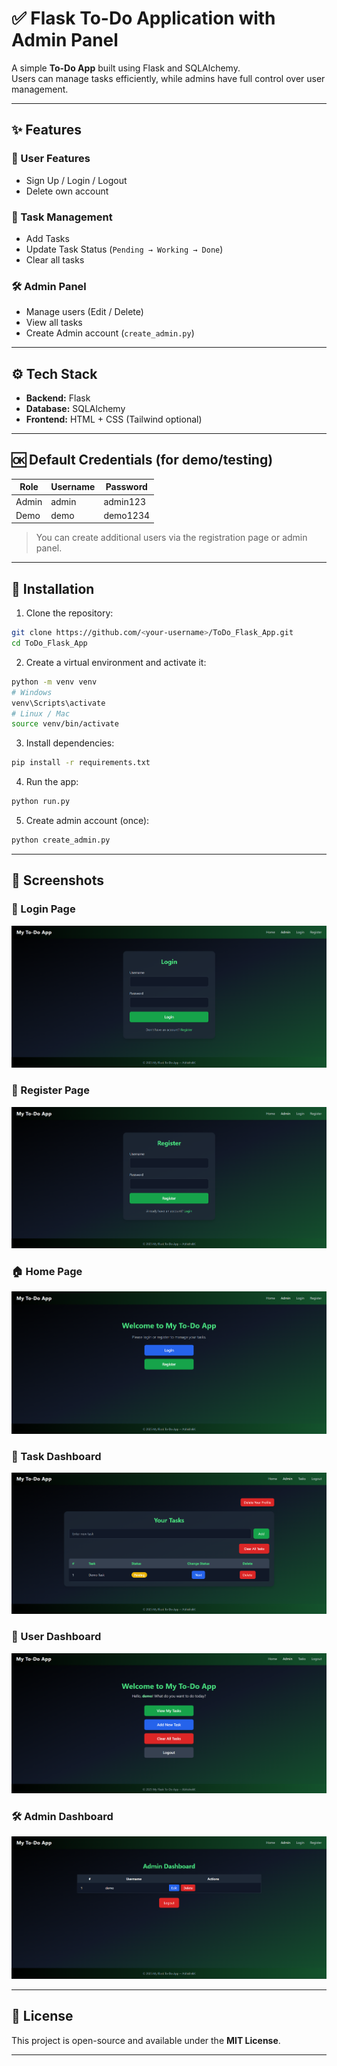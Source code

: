 
# ✅ Flask To-Do Application with Admin Panel

A simple **To-Do App** built using Flask and SQLAlchemy.  
Users can manage tasks efficiently, while admins have full control over user management.

---

## ✨ Features

### 👤 User Features
- Sign Up / Login / Logout  
- Delete own account  

### 📝 Task Management
- Add Tasks  
- Update Task Status (`Pending → Working → Done`)  
- Clear all tasks  

### 🛠 Admin Panel
- Manage users (Edit / Delete)  
- View all tasks  
- Create Admin account (`create_admin.py`)  

---

## ⚙️ Tech Stack
- **Backend:** Flask  
- **Database:** SQLAlchemy  
- **Frontend:** HTML + CSS (Tailwind optional)  

---

## 🆗 Default Credentials (for demo/testing)

| Role   | Username   | Password    |
|--------|-----------|------------|
| Admin  | admin     | admin123   |
| Demo   | demo      | demo1234   |

> You can create additional users via the registration page or admin panel.

---

## 🚀 Installation

1. Clone the repository:
```bash
git clone https://github.com/<your-username>/ToDo_Flask_App.git
cd ToDo_Flask_App
````

2. Create a virtual environment and activate it:

```bash
python -m venv venv
# Windows
venv\Scripts\activate
# Linux / Mac
source venv/bin/activate
```

3. Install dependencies:

```bash
pip install -r requirements.txt
```

4. Run the app:

```bash
python run.py
```

5. Create admin account (once):

```bash
python create_admin.py
```
---

## 📸 Screenshots

### 🔑 Login Page

![Login](screenshots/login.png)

### 📝 Register Page

![Register](screenshots/register.png)

### 🏠 Home Page

![Home](screenshots/home.png)

### 📝 Task Dashboard

![Task Dashboard](screenshots/task_dashboard.png)

### 👤 User Dashboard

![User Dashboard](screenshots/user_dashboard.png)

### 🛠 Admin Dashboard

![Admin Dashboard](screenshots/admin_dashboard.png)

---

## 📜 License

This project is open-source and available under the **MIT License**.

---

